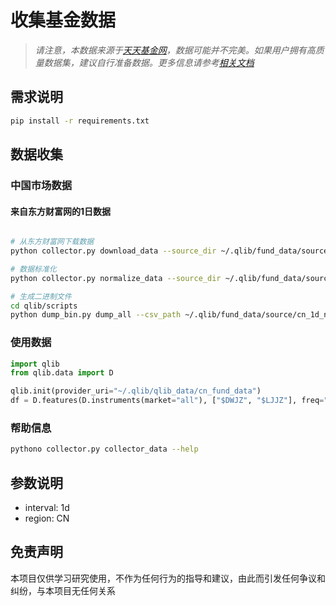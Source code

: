 # 收集基金数据

> *请注意，本数据来源于[天天基金网](https://fund.eastmoney.com/)，数据可能并不完美。如果用户拥有高质量数据集，建议自行准备数据。更多信息请参考[相关文档](https://qlib.readthedocs.io/en/latest/component/data.html#converting-csv-format-into-qlib-format)*

## 需求说明

```bash
pip install -r requirements.txt
```

## 数据收集


### 中国市场数据

#### 来自东方财富网的1日数据

```bash

# 从东方财富网下载数据
python collector.py download_data --source_dir ~/.qlib/fund_data/source/cn_data --region CN --start 2020-11-01 --end 2020-11-10 --delay 0.1 --interval 1d

# 数据标准化
python collector.py normalize_data --source_dir ~/.qlib/fund_data/source/cn_data --normalize_dir ~/.qlib/fund_data/source/cn_1d_nor --region CN --interval 1d --date_field_name FSRQ

# 生成二进制文件
cd qlib/scripts
python dump_bin.py dump_all --csv_path ~/.qlib/fund_data/source/cn_1d_nor --qlib_dir ~/.qlib/qlib_data/cn_fund_data --freq day --date_field_name FSRQ --include_fields DWJZ,LJJZ

```

### 使用数据

```python
import qlib
from qlib.data import D

qlib.init(provider_uri="~/.qlib/qlib_data/cn_fund_data")
df = D.features(D.instruments(market="all"), ["$DWJZ", "$LJJZ"], freq="day")
```


### 帮助信息
```bash
pythono collector.py collector_data --help
```

## 参数说明

- interval: 1d
- region: CN

## 免责声明

本项目仅供学习研究使用，不作为任何行为的指导和建议，由此而引发任何争议和纠纷，与本项目无任何关系
